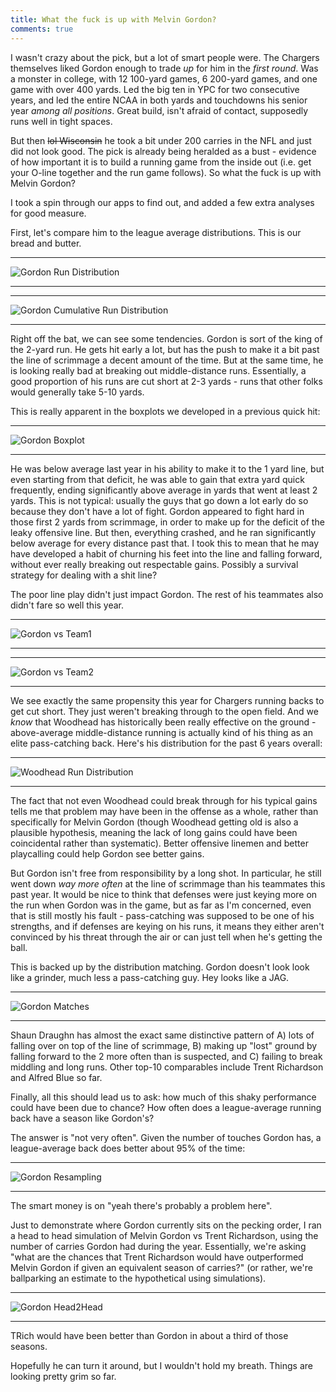 ```yaml
---
title: What the fuck is up with Melvin Gordon?
comments: true
---
```

I wasn't crazy about the pick, but a lot of smart people were. The Chargers themselves liked Gordon enough to trade *up* for him in the *first round*. Was a monster in college, with 12 100-yard games, 6 200-yard games, and one game with over 400 yards. Led the big ten in YPC for two consecutive years, and led the entire NCAA in both yards and touchdowns his senior year *among all positions*. Great build, isn't afraid of contact, supposedly runs well in tight spaces.  
  
But then ~~lol Wisconsin~~ he took a bit under 200 carries in the NFL and just did not look good. The pick is already being heralded as a bust - evidence of how important it is to build a running game from the inside out (i.e. get your O-line together and the run game follows). So what the fuck is up with Melvin Gordon?  
  
I took a spin through our apps to find out, and added a few extra analyses for good measure.  
  
First, let's compare him to the league average distributions. This is our bread and butter.  
  
* * * 
  
![Gordon Run Distribution](/GroundControl/images/Gordon_v_rbdist.png)  
  
* * * 
  
  
* * * 
  
![Gordon Cumulative Run Distribution](/GroundControl/images/Gordon_v_rbdistcum.png)  
  
* * * 
  
Right off the bat, we can see some tendencies. Gordon is sort of the king of the 2-yard run. He gets hit early a lot, but has the push to make it a bit past the line of scrimmage a decent amount of the time. But at the same time, he is looking really bad at breaking out middle-distance runs. Essentially, a good proportion of his runs are cut short at 2-3 yards - runs that other folks would generally take 5-10 yards.  
  
This is really apparent in the boxplots we developed in a previous quick hit:  
  
* * * 
  
![Gordon Boxplot](/GroundControl/images/Gordon_rundencum.png)
  
* * * 
  
He was below average last year in his ability to make it to the 1 yard line, but even starting from that deficit, he was able to gain that extra yard quick frequently, ending significantly above average in yards that went at least 2 yards. This is not typical: usually the guys that go down a lot early do so because they don't have a lot of fight. Gordon appeared to fight hard in those first 2 yards from scrimmage, in order to make up for the deficit of the leaky offensive line. But then, everything crashed, and he ran significantly below average for every distance past that. I took this to mean that he may have developed a habit of churning his feet into the line and falling forward, without ever really breaking out respectable gains. Possibly a survival strategy for dealing with a shit line?  
  
The poor line play didn't just impact Gordon. The rest of his teammates also didn't fare so well this year.  
  
* * * 
  
![Gordon vs Team1](/GroundControl/images/Gordon_v_team.png)  
  
* * * 
  
  
* * * 
  
![Gordon vs Team2](/GroundControl/images/Gordon_v_teamcum.png)  
  
* * * 
  
We see exactly the same propensity this year for Chargers running backs to get cut short. They just weren't breaking through to the open field. And we *know* that Woodhead has historically been really effective on the ground - above-average middle-distance running is actually kind of his thing as an elite pass-catching back. Here's his distribution for the past 6 years overall:  
  
* * * 
  
![Woodhead Run Distribution](/GroundControl/images/ch2_fig22_WOODHEADden.png)  
  
* * * 
  
The fact that not even Woodhead could break through for his typical gains tells me that problem may have been in the offense as a whole, rather than specifically for Melvin Gordon (though Woodhead getting old is also a plausible hypothesis, meaning the lack of long gains could have been coincidental rather than systematic). Better offensive linemen and better playcalling could help Gordon see better gains.  
  
But Gordon isn't free from responsibility by a long shot. In particular, he still went down *way more often* at the line of scrimmage than his teammates this past year. It would be nice to think that defenses were just keying more on the run when Gordon was in the game, but as far as I'm concerned, even that is still mostly his fault - pass-catching was supposed to be one of his strengths, and if defenses are keying on his runs, it means they either aren't convinced by his threat through the air or can just tell when he's getting the ball.  
  
This is backed up by the distribution matching. Gordon doesn't look look like a grinder, much less a pass-catching guy. Hey looks like a JAG.  
  
* * * 
  
![Gordon Matches](/GroundControl/images/Gordon_matches.png)
  
* * * 
  
Shaun Draughn has almost the exact same distinctive pattern of A) lots of falling over on top of the line of scrimmage, B) making up "lost" ground by falling forward to the 2 more often than is suspected, and C) failing to break middling and long runs. Other top-10 comparables include Trent Richardson and Alfred Blue so far.  
  
Finally, all this should lead us to ask: how much of this shaky performance could have been due to chance? How often does a league-average running back have a season like Gordon's?  
  
The answer is "not very often". Given the number of touches Gordon has, a league-average back does better about 95% of the time:  
  
* * * 
  
![Gordon Resampling](/GroundControl/images/Gordon_resampling.png)  
  
* * * 
  
The smart money is on "yeah there's probably a problem here".  
  
Just to demonstrate where Gordon currently sits on the pecking order, I ran a head to head simulation of Melvin Gordon vs Trent Richardson, using the number of carries Gordon had during the year. Essentially, we're asking "what are the chances that Trent Richardson would have outperformed Melvin Gordon if given an equivalent season of carries?" (or rather, we're ballparking an estimate to the hypothetical using simulations).  
  
* * * 
  
![Gordon Head2Head](/GroundControl/images/Gordon_TRich_head2head.png)  
  
* * * 
  
TRich would have been better than Gordon in about a third of those seasons.  
  
Hopefully he can turn it around, but I wouldn't hold my breath. Things are looking pretty grim so far.  
